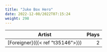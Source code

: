 ```yaml
---
title: "Juke Box Hero"
date: 2022-12-08/2022T07:15:24
weight: 298
---
```




 Artist | Plays 
----- | -----:
[Foreigner]({{< ref "t35146">}}) | 2
